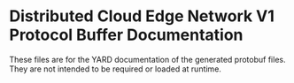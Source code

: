 # Distributed Cloud Edge Network V1 Protocol Buffer Documentation

These files are for the YARD documentation of the generated protobuf files.
They are not intended to be required or loaded at runtime.
